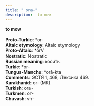 ```yaml
---
title: " ora-"
description:  to mow
---
```

<p data-pagefind-weight="0.5">
<strong> to mow</strong><br><br>
<strong>Proto-Turkic</strong>:  *or-<br>
<strong>Altaic etymology</strong>:  Altaic etymology<br>
<strong> Proto-Altaic</strong>:  *ŏrV<br>
<strong>Nostratic</strong>:  Nostratic<br>
<strong>Russian meaning</strong>:  косить<br>
<strong>Turkic</strong>:  *or-<br>
<strong>Tungus-Manchu</strong>:  *orā-kta<br>
<strong>Comments</strong>:  ЭСТЯ 1, 468, Лексика 469.<br>
<strong>Karakhanid</strong>:  or- (MK)<br>
<strong>Turkish</strong>:  ora-<br>
<strong>Turkmen</strong>:  or-<br>
<strong>Chuvash</strong>:  vɨr-<br>

</p>
